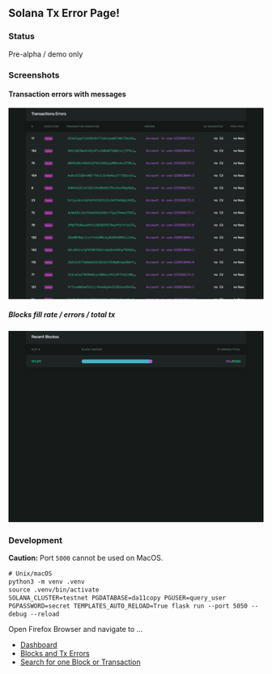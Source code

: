 ## Solana Tx Error Page!

### Status
Pre-alpha / demo only

### Screenshots

#### Transaction errors with messages
![Transaction Errors](docs/tx-errors.png "Transaction Errors")

##### Blocks fill rate / errors / total tx
![Recent Blocks](docs/blocks.png "Blocks Content")


### Development
**Caution:** Port `5000` cannot be used on MacOS.

```
# Unix/macOS
python3 -m venv .venv
source .venv/bin/activate
SOLANA_CLUSTER=testnet PGDATABASE=da11copy PGUSER=query_user PGPASSWORD=secret TEMPLATES_AUTO_RELOAD=True flask run --port 5050 --debug --reload
```

Open Firefox Browser and navigate to ...
* [Dashboard](http://localhost:5050/dashboard)
* [Blocks and Tx Errors](http://localhost:5050/recent-blocks)
* [Search for one Block or Transaction](http://localhost:5050/search)

